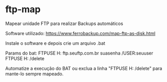 # ftp-map
Mapear unidade FTP para realizar Backups automáticos

Software utilizado:
https://www.ferrobackup.com/map-ftp-as-disk.html

Instale o software e depois crie um arquivo .bat

Params do bat:
FTPUSE H: ftp.seuftp.com.br suasenha /USER:seuuser
FTPUSE H: /delete

Automatize a execução do BAT ou exclua a linha "FTPUSE H: /delete" para mante-lo sempre mapeado.
